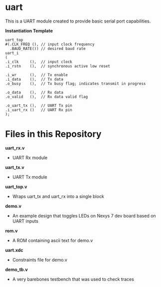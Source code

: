 # uart
 
This is a UART module created to provide basic serial port capabilities. 

__Instantiation Template__
```
uart_top 
#(.CLK_FREQ (), // input clock frequency
  .BAUD_RATE()) // desired baud rate
uart_i
(
.i_clk     (),  // input clock
.i_rstn    (),  // synchronous active low reset

.i_wr      (),  // Tx enable
.i_data    (),  // Tx data
.o_busy    (),  // Tx busy flag; indicates transmit in progress

.o_data    (),  // Rx data
.o_valid   (),  // Rx data valid flag
 
.o_uart_tx (),  // UART Tx pin
.i_uart_rx ()   // UART Rx pin
);
```

<h1> Files in this Repository </h1>

__uart_rx.v__
- UART Rx module

__uart_tx.v__ 
- UART Tx module

__uart_top.v__
- Wraps uart_tx and uart_rx into a single block

__demo.v__
- An example design that toggles LEDs on Nexys 7 dev board based on UART inputs

__rom.v__
- A ROM containing ascii text for demo.v

__uart.xdc__
- Constraints file for demo.v

__demo_tb.v__
- A very barebones testbench that was used to check traces
